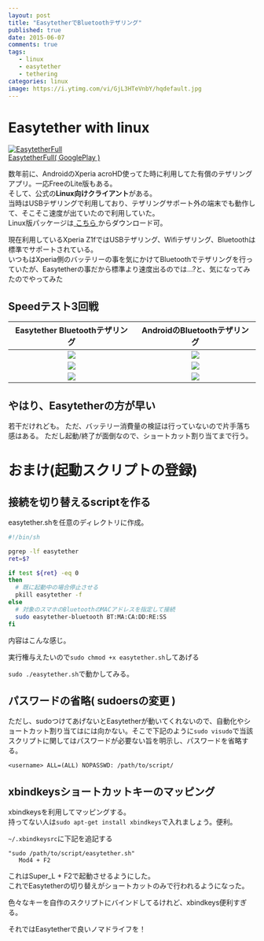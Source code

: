```yaml
---
layout: post
title: "EasytetherでBluetoothテザリング"
published: true
date: 2015-06-07
comments: true
tags: 
   - linux
   - easytether
   - tethering
categories: linux
image: https://i.ytimg.com/vi/GjL3HTeVnbY/hqdefault.jpg
---
```


# Easytether with linux

[![EasytetherFull](https://lh6.ggpht.com/SkGhbKqXHvu3P08ZU_hW2ezWnTGOYEBjNvPp0cDBhWzAlBYlhoG6xS45-BVv0hSraA=w300-rw)](https://play.google.com/store/apps/details?id=com.mstream.easytether_polyclef&hl=ja)  
[EasytetherFull( GooglePlay )](https://play.google.com/store/apps/details?id=com.mstream.easytether_polyclef&hl=ja)


数年前に、AndroidのXperia acroHD使ってた時に利用してた有償のテザリングアプリ。一応FreeのLite版もある。  
そして、公式の**Linux向けクライアント**がある。  
当時はUSBテザリングで利用しており、テザリングサポート外の端末でも動作して、そこそこ速度が出ていたので利用していた。  
Linux版パッケージは[ こちら ](http://www.mobile-stream.com/easytether/drivers.html) からダウンロード可。  

現在利用しているXperia Z1fではUSBテザリング、Wifiテザリング、Bluetoothは標準でサポートされている。  
いつもはXperia側のバッテリーの事を気にかけてBluetoothでテザリングを行っていたが、Easytetherの事だから標準より速度出るのでは…?と、気になってみたのでやってみた

<!-- more -->

## Speedテスト3回戦  

|Easytether Bluetoothテザリング| AndroidのBluetoothテザリング|
|:----------------------------:|:----------------------:|
| <a href="http://www.speedtest.net/my-result/4414894284"><img src="http://www.speedtest.net/result/4414894284.png" /></a> | <a href="http://www.speedtest.net/my-result/4414914824"><img src="http://www.speedtest.net/result/4414914824.png" /></a>
| <a href="http://www.speedtest.net/my-result/4414923094"><img src="http://www.speedtest.net/result/4414923094.png" /></a> | <a href="http://www.speedtest.net/my-result/4414920048"><img src="http://www.speedtest.net/result/4414920048.png" /></a>
| <a href="http://www.speedtest.net/my-result/4414925130"><img src="http://www.speedtest.net/result/4414925130.png" /></a> | <a href="http://www.speedtest.net/my-result/4414927464"><img src="http://www.speedtest.net/result/4414927464.png" /></a>

## やはり、Easytetherの方が早い

若干だけれども。
ただ、バッテリー消費量の検証は行っていないので片手落ち感はある。
ただし起動/終了が面倒なので、ショートカット割り当てまで行う。

# おまけ(起動スクリプトの登録)

## 接続を切り替えるscriptを作る

easytether.shを任意のディレクトリに作成。  

```sh
#!/bin/sh

pgrep -lf easytether
ret=$?

if test ${ret} -eq 0
then
  # 既に起動中の場合停止させる
  pkill easytether -f
else
  # 対象のスマホのBluetoothのMACアドレスを指定して接続
  sudo easytether-bluetooth BT:MA:CA:DD:RE:SS
fi
```
内容はこんな感じ。  

実行権与えたいので`sudo chmod +x easytether.sh`してあげる

`sudo ./easytether.sh`で動かしてみる。

## パスワードの省略( sudoersの変更 )

ただし、sudoつけてあげないとEasytetherが動いてくれないので、自動化やショートカット割り当てはには向かない。そこで下記のように`sudo visudo`で当該スクリプトに関してはパスワードが必要ない旨を明示し、パスワードを省略する。  

```
<username> ALL=(ALL) NOPASSWD: /path/to/script/
```
## xbindkeysショートカットキーのマッピング

xbindkeysを利用してマッピングする。  
持ってない人は`sudo apt-get install xbindkeys`で入れましょう。便利。

`~/.xbindkeysrc`に下記を追記する

```
"sudo /path/to/script/easytether.sh"
   Mod4 + F2
```
これはSuper_L + F2で起動させるようにした。  
これでEasytetherの切り替えがショートカットのみで行われるようになった。  

色々なキーを自作のスクリプトにバインドしてるけれど、xbindkeys便利すぎる。  


それではEasytetherで良いノマドライフを！　 
